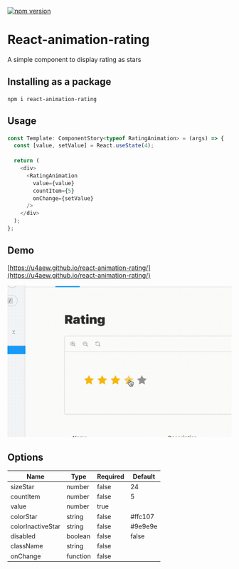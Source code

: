[![npm version](https://badge.fury.io/js/react-animation-rating.svg)](https://badge.fury.io/js/react-hook-webauthn)
# React-animation-rating
A simple component to display rating as stars

## Installing as a package

```
npm i react-animation-rating
```

## Usage

```js
const Template: ComponentStory<typeof RatingAnimation> = (args) => {
  const [value, setValue] = React.useState(4);

  return (
    <div>
      <RatingAnimation
        value={value}
        countItem={5}
        onChange={setValue}
      />
    </div>
  );
};
```
## Demo
[https://u4aew.github.io/react-animation-rating/](https://u4aew.github.io/react-animation-rating/)

![demo](./img/demo.gif)

## Options
| Name              | Type     | Required | Default |
|-------------------|----------|----------|---------|
| sizeStar          | number   | false    | 24      |
| countItem         | number   | false    | 5       |
| value             | number   | true     |         |
| colorStar         | string   | false    | #ffc107 |
| colorInactiveStar | string   | false    | #9e9e9e |
| disabled          | boolean  | false    | false   |
| className         | string   | false    |         |
| onChange          | function | false    |         |
